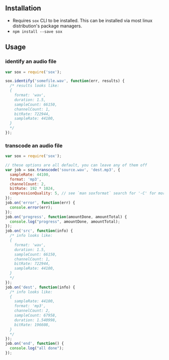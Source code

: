 ## Installation

 * Requires `sox` CLI to be installed. This can be installed via most linux
   distribution's package managers.
 * `npm install --save sox`

## Usage

### identify an audio file

```js
var sox = require('sox');

sox.identify('somefile.wav', function(err, results) {
  /* results looks like:
  {
    format: 'wav',
    duration: 1.5,
    sampleCount: 66150,
    channelCount: 1,
    bitRate: 722944,
    sampleRate: 44100,
  }
  */
});
```

### transcode an audio file

```js
var sox = require('sox');

// these options are all default, you can leave any of them off
var job = sox.transcode('source.wav', 'dest.mp3', {
  sampleRate: 44100,
  format: 'mp3',
  channelCount: 2,
  bitRate: 192 * 1024,
  compressionQuality: 5, // see `man soxformat` search for '-C' for more info
});
job.on('error', function(err) {
  console.error(err);
});
job.on('progress', function(amountDone, amountTotal) {
  console.log("progress", amountDone, amountTotal);
});
job.on('src', function(info) {
  /* info looks like:
  {
    format: 'wav',
    duration: 1.5,
    sampleCount: 66150,
    channelCount: 1,
    bitRate: 722944,
    sampleRate: 44100,
  }
  */
});
job.on('dest', function(info) {
  /* info looks like:
  {
    sampleRate: 44100,
    format: 'mp3',
    channelCount: 2,
    sampleCount: 67958,
    duration: 1.540998,
    bitRate: 196608,
  }
  */
});
job.on('end', function() {
  console.log("all done");
});
```

